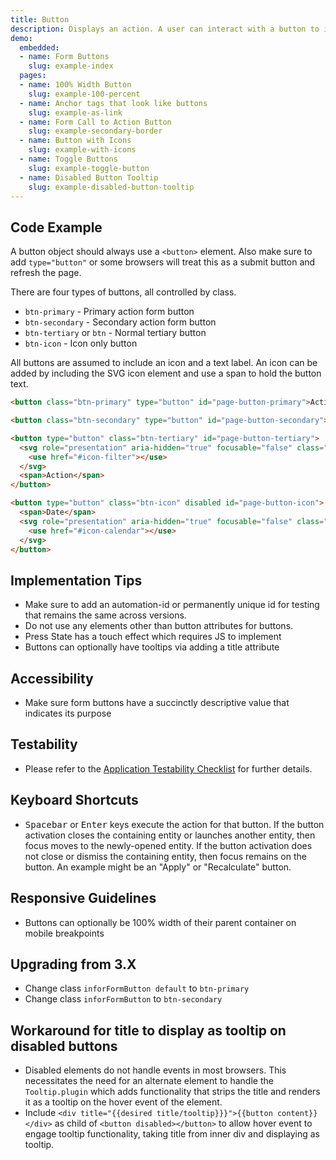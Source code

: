 ```yaml
---
title: Button
description: Displays an action. A user can interact with a button to initiate a process. Best used for performing discrete operations on a given set of data, or triggering a separate workflow.
demo:
  embedded:
  - name: Form Buttons
    slug: example-index
  pages:
  - name: 100% Width Button
    slug: example-100-percent
  - name: Anchor tags that look like buttons
    slug: example-as-link
  - name: Form Call to Action Button
    slug: example-secondary-border
  - name: Button with Icons
    slug: example-with-icons
  - name: Toggle Buttons
    slug: example-toggle-button
  - name: Disabled Button Tooltip
    slug: example-disabled-button-tooltip
---
```


## Code Example

A button object should always use a `<button>` element. Also make sure to add `type="button"` or some browsers will treat this as a submit button and refresh the page.

There are four types of buttons, all controlled by class.

- `btn-primary` - Primary action form button
- `btn-secondary` - Secondary action form button
- `btn-tertiary` or `btn` - Normal tertiary button
- `btn-icon` - Icon only button

All buttons are assumed to include an icon and a text label. An icon can be added by including the SVG icon element and use a span to hold the button text.

```html
<button class="btn-primary" type="button" id="page-button-primary">Action</button>

<button class="btn-secondary" type="button" id="page-button-secondary">Action</button>

<button type="button" class="btn-tertiary" id="page-button-tertiary">
  <svg role="presentation" aria-hidden="true" focusable="false" class="icon">
    <use href="#icon-filter"></use>
  </svg>
  <span>Action</span>
</button>

<button type="button" class="btn-icon" disabled id="page-button-icon">
  <span>Date</span>
  <svg role="presentation" aria-hidden="true" focusable="false" class="icon">
    <use href="#icon-calendar"></use>
  </svg>
</button>

```

## Implementation Tips

- Make sure to add an automation-id or permanently unique id for testing that remains the same across versions.
- Do not use any elements other than button attributes for buttons.
- Press State has a touch effect which requires JS to implement
- Buttons can optionally have tooltips via adding a title attribute

## Accessibility

- Make sure form buttons have a succinctly descriptive value that indicates its purpose

## Testability

- Please refer to the [Application Testability Checklist](https://design.infor.com/resources/application-testability-checklist) for further details.

## Keyboard Shortcuts

- <kbd>Spacebar</kbd> or <kbd>Enter</kbd> keys execute the action for that button. If the button activation closes the containing entity or launches another entity, then focus moves to the newly-opened entity. If the button activation does not close or dismiss the containing entity, then focus remains on the button. An example might be an "Apply" or "Recalculate" button.

## Responsive Guidelines

- Buttons can optionally be 100% width of their parent container on mobile breakpoints

## Upgrading from 3.X

- Change class `inforFormButton default` to `btn-primary`
- Change class `inforFormButton` to `btn-secondary`

## Workaround for title to display as tooltip on disabled buttons

- Disabled elements do not handle events in most browsers. This necessitates the need for an alternate element to handle the `Tooltip.plugin` which adds functionality that strips the title and renders it as a tooltip on the hover event of the element.
- Include `<div title="{{desired title/tooltip}}}">{{button content}}</div>` as child of `<button disabled></button>` to allow hover event to engage tooltip functionality, taking title from inner div and displaying as tooltip.
